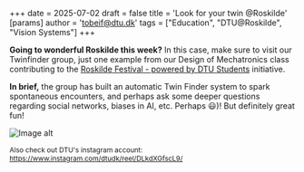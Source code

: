 
+++
	date = 2025-07-02
	draft = false
	title = 'Look for your twin @Roskilde'
	[params]
	  author = 'tobeif@dtu.dk'
	tags = ["Education", "DTU@Roskilde", "Vision Systems"]
+++

**Going to wonderful Roskilde this week?** In this case, make sure to visit our Twinfinder group, just one example from our Design of Mechatronics class contributing to the [Roskilde Festival - powered by DTU Students](https://roskilde.dtu.dk/) initiative. 

**In brief,** the group has built an automatic Twin Finder system to spark spontaneous encounters, and perhaps ask some deeper questions regarding social networks, biases in AI, etc.  Perhaps :smiley:)! But definitely great fun!

![Image alt](/images/TwinFinder.jpeg) 
<p style="font-size:12px; "> Also check out DTU's instagram account: <a href="https://www.instagram.com/dtudk/reel/DLkdXGfscL9/">https://www.instagram.com/dtudk/reel/DLkdXGfscL9/</a> </p> 